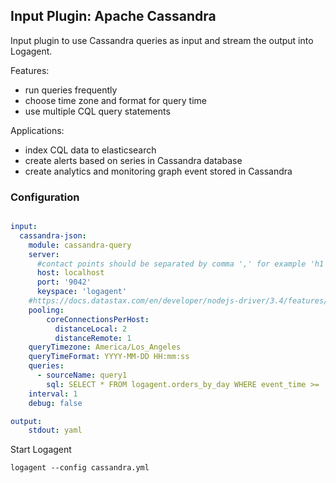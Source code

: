 ## Input Plugin: Apache Cassandra

Input plugin to use Cassandra queries as input and stream the output into Logagent.

Features:

- run queries frequently
- choose time zone and format for query time
- use multiple CQL query statements 

Applications:

- index CQL data to elasticsearch
- create alerts based on series in Cassandra database
- create analytics and monitoring graph event stored in Cassandra 

### Configuration

```yaml

input:
  cassandra-json:
    module: cassandra-query
    server:
      #contact points should be separated by comma ',' for example 'h1', 'h2' 
      host: localhost
      port: '9042'
      keyspace: 'logagent'
    #https://docs.datastax.com/en/developer/nodejs-driver/3.4/features/connection-pooling/
    pooling:
        coreConnectionsPerHost:
          distanceLocal: 2
          distanceRemote: 1
    queryTimezone: America/Los_Angeles 
    queryTimeFormat: YYYY-MM-DD HH:mm:ss          
    queries: 
      - sourceName: query1
        sql: SELECT * FROM logagent.orders_by_day WHERE event_time >= '$queryTime' ALLOW FILTERING
    interval: 1
    debug: false

output:
    stdout: yaml


```

Start Logagent

```
logagent --config cassandra.yml
```
